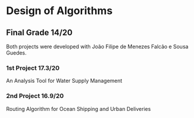 # Design of Algorithms
## Final Grade 14/20

Both projects were developed with João Filipe de Menezes Falcão e Sousa Guedes.

### 1st Project 17.3/20
An Analysis Tool for Water Supply Management

### 2nd Project 16.9/20
Routing Algorithm for Ocean Shipping and Urban Deliveries


